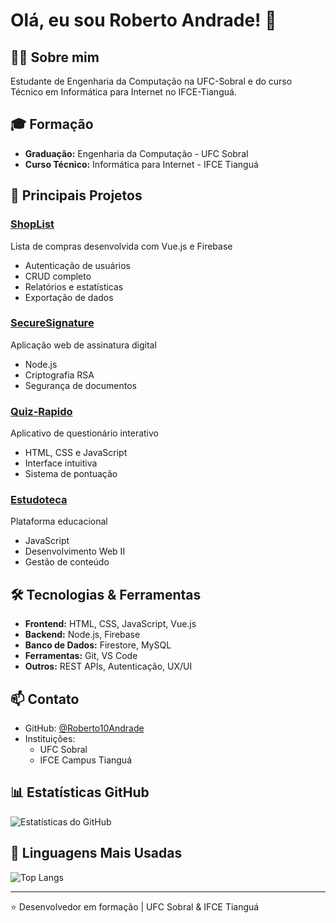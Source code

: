 # Olá, eu sou Roberto Andrade! 👋

## 👨‍💻 Sobre mim
Estudante de Engenharia da Computação na UFC-Sobral e do curso Técnico em Informática para Internet no IFCE-Tianguá.

## 🎓 Formação
- **Graduação:** Engenharia da Computação - UFC Sobral
- **Curso Técnico:** Informática para Internet - IFCE Tianguá

## 🚀 Principais Projetos

### [ShopList](https://github.com/Roberto10Andrade/vue-firebase-first-project-master)
Lista de compras desenvolvida com Vue.js e Firebase
- Autenticação de usuários
- CRUD completo
- Relatórios e estatísticas
- Exportação de dados

### [SecureSignature](https://github.com/Roberto10Andrade/SecureSignature)
Aplicação web de assinatura digital
- Node.js
- Criptografia RSA
- Segurança de documentos

### [Quiz-Rapido](https://github.com/Roberto10Andrade/Quiz-Rapido)
Aplicativo de questionário interativo
- HTML, CSS e JavaScript
- Interface intuitiva
- Sistema de pontuação

### [Estudoteca](https://github.com/Roberto10Andrade/Estudoteca)
Plataforma educacional
- JavaScript
- Desenvolvimento Web II
- Gestão de conteúdo

## 🛠️ Tecnologias & Ferramentas
- **Frontend:** HTML, CSS, JavaScript, Vue.js
- **Backend:** Node.js, Firebase
- **Banco de Dados:** Firestore, MySQL
- **Ferramentas:** Git, VS Code
- **Outros:** REST APIs, Autenticação, UX/UI

## 📫 Contato
- GitHub: [@Roberto10Andrade](https://github.com/Roberto10Andrade)
- Instituições:
  - UFC Sobral
  - IFCE Campus Tianguá

## 📊 Estatísticas GitHub
![Estatísticas do GitHub](https://github-readme-stats.vercel.app/api?username=Roberto10Andrade&show_icons=true&theme=dark)

## 🌟 Linguagens Mais Usadas
![Top Langs](https://github-readme-stats.vercel.app/api/top-langs/?username=Roberto10Andrade&layout=compact&theme=dark)

---
⭐️ Desenvolvedor em formação | UFC Sobral & IFCE Tianguá
